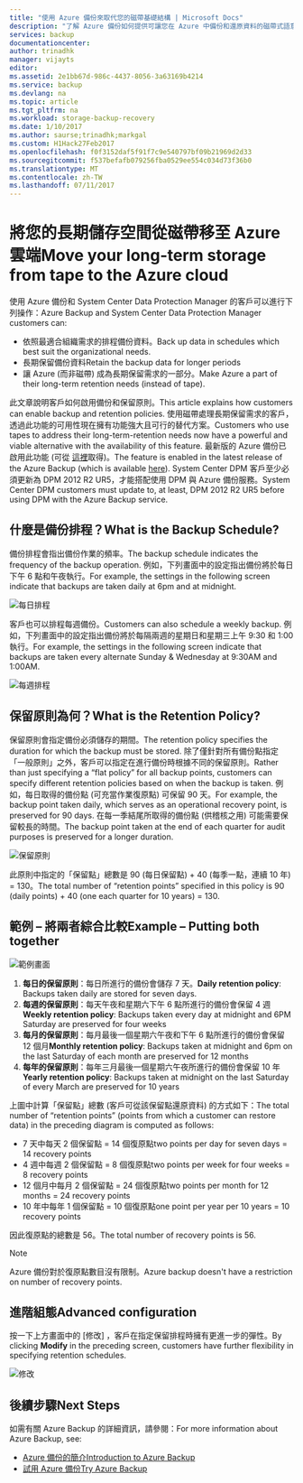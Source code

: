 ```yaml
---
title: "使用 Azure 備份來取代您的磁帶基礎結構 | Microsoft Docs"
description: "了解 Azure 備份如何提供可讓您在 Azure 中備份和還原資料的磁帶式語意"
services: backup
documentationcenter: 
author: trinadhk
manager: vijayts
editor: 
ms.assetid: 2e1bb67d-986c-4437-8056-3a63169b4214
ms.service: backup
ms.devlang: na
ms.topic: article
ms.tgt_pltfrm: na
ms.workload: storage-backup-recovery
ms.date: 1/10/2017
ms.author: saurse;trinadhk;markgal
ms.custom: H1Hack27Feb2017
ms.openlocfilehash: f0f3152daf5f91f7c9e540797bf09b21969d2d33
ms.sourcegitcommit: f537befafb079256fba0529ee554c034d73f36b0
ms.translationtype: MT
ms.contentlocale: zh-TW
ms.lasthandoff: 07/11/2017
---
```

# <a name="move-your-long-term-storage-from-tape-to-the-azure-cloud"></a><span data-ttu-id="9960f-103">將您的長期儲存空間從磁帶移至 Azure 雲端</span><span class="sxs-lookup"><span data-stu-id="9960f-103">Move your long-term storage from tape to the Azure cloud</span></span>
<span data-ttu-id="9960f-104">使用 Azure 備份和 System Center Data Protection Manager 的客戶可以進行下列操作：</span><span class="sxs-lookup"><span data-stu-id="9960f-104">Azure Backup and System Center Data Protection Manager customers can:</span></span>

* <span data-ttu-id="9960f-105">依照最適合組織需求的排程備份資料。</span><span class="sxs-lookup"><span data-stu-id="9960f-105">Back up data in schedules which best suit the organizational needs.</span></span>
* <span data-ttu-id="9960f-106">長期保留備份資料</span><span class="sxs-lookup"><span data-stu-id="9960f-106">Retain the backup data for longer periods</span></span>
* <span data-ttu-id="9960f-107">讓 Azure (而非磁帶) 成為長期保留需求的一部分。</span><span class="sxs-lookup"><span data-stu-id="9960f-107">Make Azure a part of their long-term retention needs (instead of tape).</span></span>

<span data-ttu-id="9960f-108">此文章說明客戶如何啟用備份和保留原則。</span><span class="sxs-lookup"><span data-stu-id="9960f-108">This article explains how customers can enable backup and retention policies.</span></span> <span data-ttu-id="9960f-109">使用磁帶處理長期保留需求的客戶，透過此功能的可用性現在擁有功能強大且可行的替代方案。</span><span class="sxs-lookup"><span data-stu-id="9960f-109">Customers who use tapes to address their long-term-retention needs now have a powerful and viable alternative with the availability of this feature.</span></span> <span data-ttu-id="9960f-110">最新版的 Azure 備份已啟用此功能 (可從 [這裡](http://aka.ms/azurebackup_agent)取得)。</span><span class="sxs-lookup"><span data-stu-id="9960f-110">The feature is enabled in the latest release of the Azure Backup (which is available [here](http://aka.ms/azurebackup_agent)).</span></span> <span data-ttu-id="9960f-111">System Center DPM 客戶至少必須更新為 DPM 2012 R2 UR5，才能搭配使用 DPM 與 Azure 備份服務。</span><span class="sxs-lookup"><span data-stu-id="9960f-111">System Center DPM customers must update to, at least, DPM 2012 R2 UR5 before using DPM with the Azure Backup service.</span></span>

## <a name="what-is-the-backup-schedule"></a><span data-ttu-id="9960f-112">什麼是備份排程？</span><span class="sxs-lookup"><span data-stu-id="9960f-112">What is the Backup Schedule?</span></span>
<span data-ttu-id="9960f-113">備份排程會指出備份作業的頻率。</span><span class="sxs-lookup"><span data-stu-id="9960f-113">The backup schedule indicates the frequency of the backup operation.</span></span> <span data-ttu-id="9960f-114">例如，下列畫面中的設定指出備份將於每日下午 6 點和午夜執行。</span><span class="sxs-lookup"><span data-stu-id="9960f-114">For example, the settings in the following screen indicate that backups are taken daily at 6pm and at midnight.</span></span>

![每日排程](./media/backup-azure-backup-cloud-as-tape/dailybackupschedule.png)

<span data-ttu-id="9960f-116">客戶也可以排程每週備份。</span><span class="sxs-lookup"><span data-stu-id="9960f-116">Customers can also schedule a weekly backup.</span></span> <span data-ttu-id="9960f-117">例如，下列畫面中的設定指出備份將於每隔兩週的星期日和星期三上午 9:30 和 1:00 執行。</span><span class="sxs-lookup"><span data-stu-id="9960f-117">For example, the settings in the following screen indicate that backups are taken every alternate Sunday & Wednesday at 9:30AM and 1:00AM.</span></span>

![每週排程](./media/backup-azure-backup-cloud-as-tape/weeklybackupschedule.png)

## <a name="what-is-the-retention-policy"></a><span data-ttu-id="9960f-119">保留原則為何？</span><span class="sxs-lookup"><span data-stu-id="9960f-119">What is the Retention Policy?</span></span>
<span data-ttu-id="9960f-120">保留原則會指定備份必須儲存的期間。</span><span class="sxs-lookup"><span data-stu-id="9960f-120">The retention policy specifies the duration for which the backup must be stored.</span></span> <span data-ttu-id="9960f-121">除了僅針對所有備份點指定「一般原則」之外，客戶可以指定在進行備份時根據不同的保留原則。</span><span class="sxs-lookup"><span data-stu-id="9960f-121">Rather than just specifying a “flat policy” for all backup points, customers can specify different retention policies based on when the backup is taken.</span></span> <span data-ttu-id="9960f-122">例如，每日取得的備份點 (可充當作業復原點) 可保留 90 天。</span><span class="sxs-lookup"><span data-stu-id="9960f-122">For example, the backup point taken daily, which serves as an operational recovery point, is preserved for 90 days.</span></span> <span data-ttu-id="9960f-123">在每一季結尾所取得的備份點 (供稽核之用) 可能需要保留較長的時間。</span><span class="sxs-lookup"><span data-stu-id="9960f-123">The backup point taken at the end of each quarter for audit purposes is preserved for a longer duration.</span></span>

![保留原則](./media/backup-azure-backup-cloud-as-tape/retentionpolicy.png)

<span data-ttu-id="9960f-125">此原則中指定的「保留點」總數是 90 (每日保留點) + 40 (每季一點，連續 10 年) = 130。</span><span class="sxs-lookup"><span data-stu-id="9960f-125">The total number of “retention points” specified in this policy is 90 (daily points) + 40 (one each quarter for 10 years) = 130.</span></span>

## <a name="example--putting-both-together"></a><span data-ttu-id="9960f-126">範例 – 將兩者綜合比較</span><span class="sxs-lookup"><span data-stu-id="9960f-126">Example – Putting both together</span></span>
![範例畫面](./media/backup-azure-backup-cloud-as-tape/samplescreen.png)

1. <span data-ttu-id="9960f-128">**每日的保留原則**：每日所進行的備份會儲存 7 天。</span><span class="sxs-lookup"><span data-stu-id="9960f-128">**Daily retention policy**: Backups taken daily are stored for seven days.</span></span>
2. <span data-ttu-id="9960f-129">**每週的保留原則**：每天午夜和星期六下午 6 點所進行的備份會保留 4 週</span><span class="sxs-lookup"><span data-stu-id="9960f-129">**Weekly retention policy**: Backups taken every day at midnight and 6PM Saturday are preserved for four weeks</span></span>
3. <span data-ttu-id="9960f-130">**每月的保留原則**：每月最後一個星期六午夜和下午 6 點所進行的備份會保留 12 個月</span><span class="sxs-lookup"><span data-stu-id="9960f-130">**Monthly retention policy**: Backups taken at midnight and 6pm on the last Saturday of each month are preserved for 12 months</span></span>
4. <span data-ttu-id="9960f-131">**每年的保留原則**：每年三月最後一個星期六午夜所進行的備份會保留 10 年</span><span class="sxs-lookup"><span data-stu-id="9960f-131">**Yearly retention policy**: Backups taken at midnight on the last Saturday of every March are preserved for 10 years</span></span>

<span data-ttu-id="9960f-132">上圖中計算「保留點」總數 (客戶可從該保留點還原資料) 的方式如下：</span><span class="sxs-lookup"><span data-stu-id="9960f-132">The total number of “retention points” (points from which a customer can restore data) in the preceding diagram is computed as follows:</span></span>

* <span data-ttu-id="9960f-133">7 天中每天 2 個保留點 = 14 個復原點</span><span class="sxs-lookup"><span data-stu-id="9960f-133">two points per day for seven days = 14 recovery points</span></span>
* <span data-ttu-id="9960f-134">4 週中每週 2 個保留點 = 8 個復原點</span><span class="sxs-lookup"><span data-stu-id="9960f-134">two points per week for four weeks = 8 recovery points</span></span>
* <span data-ttu-id="9960f-135">12 個月中每月 2 個保留點 = 24 個復原點</span><span class="sxs-lookup"><span data-stu-id="9960f-135">two points per month for 12 months = 24 recovery points</span></span>
* <span data-ttu-id="9960f-136">10 年中每年 1 個保留點 = 10 個復原點</span><span class="sxs-lookup"><span data-stu-id="9960f-136">one point per year per 10 years = 10 recovery points</span></span>

<span data-ttu-id="9960f-137">因此復原點的總數是 56。</span><span class="sxs-lookup"><span data-stu-id="9960f-137">The total number of recovery points is 56.</span></span>

> [!NOTE]
> <span data-ttu-id="9960f-138">Azure 備份對於復原點數目沒有限制。</span><span class="sxs-lookup"><span data-stu-id="9960f-138">Azure backup doesn't have a restriction on number of recovery points.</span></span>
>
>

## <a name="advanced-configuration"></a><span data-ttu-id="9960f-139">進階組態</span><span class="sxs-lookup"><span data-stu-id="9960f-139">Advanced configuration</span></span>
<span data-ttu-id="9960f-140">按一下上方畫面中的 [修改]  ，客戶在指定保留排程時擁有更進一步的彈性。</span><span class="sxs-lookup"><span data-stu-id="9960f-140">By clicking **Modify** in the preceding screen, customers have further flexibility in specifying retention schedules.</span></span>

![修改](./media/backup-azure-backup-cloud-as-tape/modify.png)

## <a name="next-steps"></a><span data-ttu-id="9960f-142">後續步驟</span><span class="sxs-lookup"><span data-stu-id="9960f-142">Next Steps</span></span>
<span data-ttu-id="9960f-143">如需有關 Azure Backup 的詳細資訊，請參閱：</span><span class="sxs-lookup"><span data-stu-id="9960f-143">For more information about Azure Backup, see:</span></span>

* [<span data-ttu-id="9960f-144">Azure 備份的簡介</span><span class="sxs-lookup"><span data-stu-id="9960f-144">Introduction to Azure Backup</span></span>](backup-introduction-to-azure-backup.md)
* [<span data-ttu-id="9960f-145">試用 Azure 備份</span><span class="sxs-lookup"><span data-stu-id="9960f-145">Try Azure Backup</span></span>](backup-try-azure-backup-in-10-mins.md)

